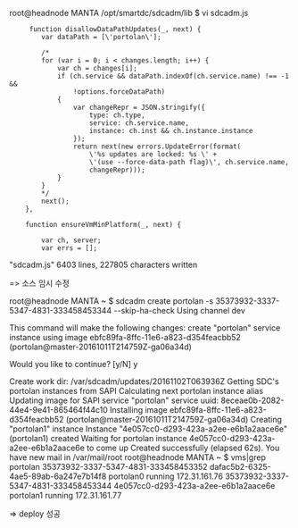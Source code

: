 root@headnode  MANTA /opt/smartdc/sdcadm/lib $ vi sdcadm.js

         function disallowDataPathUpdates(_, next) {
            var dataPath = [\'portolan\'];

            /*
            for (var i = 0; i < changes.length; i++) {
                var ch = changes[i];
                if (ch.service && dataPath.indexOf(ch.service.name) !== -1 &&
                    !options.forceDataPath)
                {
                    var changeRepr = JSON.stringify({
                        type: ch.type,
                        service: ch.service.name,
                        instance: ch.inst && ch.instance.instance
                    });
                    return next(new errors.UpdateError(format(
                        \'%s updates are locked: %s \' +
                        \'(use --force-data-path flag)\', ch.service.name,
                        changeRepr)));
                }
            }
            */
            next();
        },

        function ensureVmMinPlatform(_, next) {

            var ch, server;
            var errs = [];

"sdcadm.js" 6403 lines, 227805 characters written
 

=> 소스 임시 수정


root@headnode  MANTA ~ $ sdcadm create portolan -s 35373932-3337-5347-4831-333458453344 --skip-ha-check
Using channel dev

This command will make the following changes:
    create "portolan" service instance using image ebfc89fa-8ffc-11e6-a823-d354feacbb52 (portolan@master-20161011T214759Z-ga06a34d)

Would you like to continue? [y/N] y

Create work dir: /var/sdcadm/updates/20161102T063936Z
Getting SDC\'s portolan instances from SAPI
Calculating next portolan instance alias
Updating image for SAPI service "portolan"
    service uuid: 8eceae0b-2082-44e4-9e41-865464f44c10
Installing image ebfc89fa-8ffc-11e6-a823-d354feacbb52
    (portolan@master-20161011T214759Z-ga06a34d)
Creating "portolan1" instance
Instance "4e057cc0-d293-423a-a2ee-e6b1a2aace6e" (portolan1) created
Waiting for portolan instance 4e057cc0-d293-423a-a2ee-e6b1a2aace6e to come up
Created successfully (elapsed 62s).
You have new mail in /var/mail/root
root@headnode  MANTA ~ $ vms|grep portolan
35373932-3337-5347-4831-333458453352 dafac5b2-6325-4ae5-89ab-6a247e7b14f8 portolan0 running 172.31.161.76
35373932-3337-5347-4831-333458453344 4e057cc0-d293-423a-a2ee-e6b1a2aace6e portolan1 running 172.31.161.77

=> deploy 성공
